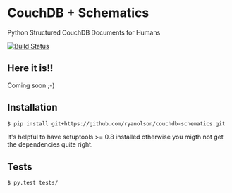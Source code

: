 # CouchDB + Schematics

Python Structured CouchDB Documents for Humans

[![Build Status](https://travis-ci.org/ryanolson/couchdb-schematics.png)](https://travis-ci.org/ryanolson/couchdb-schematics)

## Here it is!!

Coming soon ;-)

## Installation

```bash
$ pip install git+https://github.com/ryanolson/couchdb-schematics.git
```

It's helpful to have setuptools >= 0.8 installed otherwise you migth not get the dependencies quite right.

## Tests

```
$ py.test tests/
```
